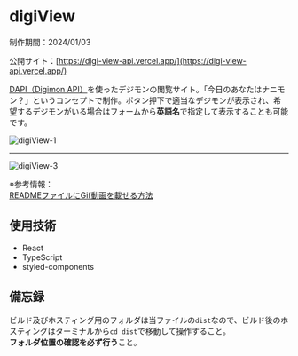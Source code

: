 # digiView

制作期間：2024/01/03<br />

公開サイト：[https://digi-view-api.vercel.app/](https://digi-view-api.vercel.app/)

[DAPI（Digimon API）](https://digimon-api.com/)を使ったデジモンの閲覧サイト。「今日のあなたはナニモン？」というコンセプトで制作。ボタン押下で適当なデジモンが表示され、希望するデジモンがいる場合はフォームから**英語名**で指定して表示することも可能です。<br />

![digiView-1](https://github.com/Benjuwan/digiView/assets/90702379/53940689-6a9b-4899-be02-d9250b91abcf)

***

![digiView-3](https://github.com/Benjuwan/digiView/assets/90702379/44085dd4-e069-4acb-b994-e4a24930ae9c)

※参考情報：<br />
[READMEファイルにGif動画を載せる方法](https://qiita.com/00__/items/e3e3e44394ef85e8fecf)

## 使用技術
- React
- TypeScript
- styled-components

## 備忘録
ビルド及びホスティング用のフォルダは当ファイルの`dist`なので、ビルド後のホスティングはターミナルから`cd dist`で移動して操作すること。<br />**フォルダ位置の確認を必ず行う**こと。